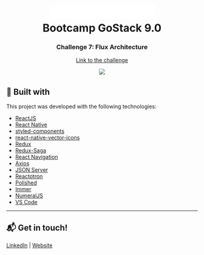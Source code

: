 <h1 align="center">
    <img src="src/assets/logo.png" />
    <br>
    Bootcamp GoStack 9.0
</h1>

<h3 align="center">
  Challenge 7: Flux Architecture
</h3>

<p align="center">
<a href="https://github.com/Rocketseat/bootcamp-gostack-desafio-07/blob/master/README.md">Link to the challenge</a>
</p>

<p align="center">
<img src=".github/Rocketshoes.gif" height="400">
</p>

## :rocket: Built with

This project was developed with the following technologies:

-  [ReactJS](https://reactjs.org/)
-  [React Native](https://facebook.github.io/react-native/)
-  [styled-components](https://www.styled-components.com/)
-  [react-native-vector-icons](https://github.com/oblador/react-native-vector-icons)
-  [Redux](https://redux.js.org/)
-  [Redux-Saga](https://redux-saga.js.org/)
-  [React Navigation](https://reactnavigation.org/)
-  [Axios](https://github.com/axios/axios)
-  [JSON Server](https://github.com/typicode/json-server)
-  [Reactotron](https://infinite.red/reactotron)
-  [Polished](https://polished.js.org/)
-  [Immer](https://github.com/immerjs/immer)
-  [NumeralJS](http://numeraljs.com/)
-  [VS Code](https://code.visualstudio.com/)

---

## :mailbox_with_mail: Get in touch!

[LinkedIn](https://www.linkedin.com/in/stefanosaffran/) | [Website](https://stefanosaffran.com)


